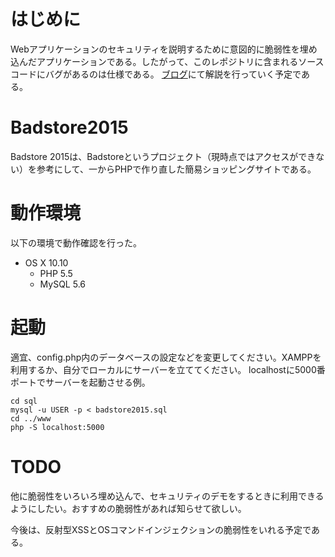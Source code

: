 # はじめに
Webアプリケーションのセキュリティを説明するために意図的に脆弱性を埋め込んだアプリケーションである。したがって、このレポジトリに含まれるソースコードにバグがあるのは仕様である。
[ブログ](http://otameshi61.hatenablog.com/entry/2015/04/05/155805)にて解説を行っていく予定である。

# Badstore2015
Badstore 2015は、Badstoreというプロジェクト（現時点ではアクセスができない）を参考にして、一からPHPで作り直した簡易ショッピングサイトである。

# 動作環境
以下の環境で動作確認を行った。

- OS X 10.10
    - PHP 5.5
    - MySQL 5.6


# 起動
適宜、config.php内のデータベースの設定などを変更してください。XAMPPを利用するか、自分でローカルにサーバーを立ててください。
localhostに5000番ポートでサーバーを起動させる例。

```
cd sql
mysql -u USER -p < badstore2015.sql
cd ../www
php -S localhost:5000
```

# TODO
他に脆弱性をいろいろ埋め込んで、セキュリティのデモをするときに利用できるようにしたい。おすすめの脆弱性があれば知らせて欲しい。

今後は、反射型XSSとOSコマンドインジェクションの脆弱性をいれる予定である。

